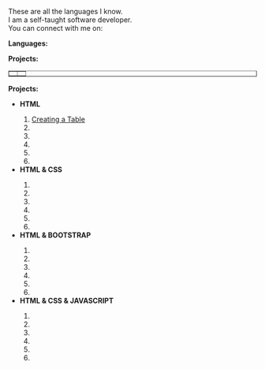 These are all the languages I know.<br>
I am a self-taught software developer. <br>
You can connect with me on: <br>

<strong>Languages:</strong>


<strong>Projects:</strong>
<table border="1">
    <tr>
        <th>
        </th>
        <th>
        </th>
    </tr>
</table>


<strong>Projects:</strong>
<ul>
    <li><strong>HTML</strong></li>
        <ol>
        <li><a href="projects\html-projects\tables.html">Creating a Table</a></li>
        <li></li>
        <li></li>
        <li></li>
        <li></li>
        <li></li>
        </ol>
    <li><strong>HTML & CSS</strong></li>
        <ol>
        <li></li>
        <li></li>
        <li></li>
        <li></li>
        <li></li>
        <li></li>
        </ol>
    <li><strong>HTML & BOOTSTRAP</strong></li>
        <ol>
        <li></li>
        <li></li>
        <li></li>
        <li></li>
        <li></li>
        <li></li>
        </ol>
    <li><strong>HTML & CSS & JAVASCRIPT</strong></li>
        <ol>
        <li></li>
        <li></li>
        <li></li>
        <li></li>
        <li></li>
        <li></li>
        </ol>
</ul>